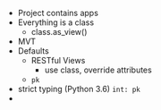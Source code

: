 - Project contains apps
- Everything is a class
    - class.as_view()
- MVT
- Defaults
    - RESTful Views
        - use class, override attributes
    - `pk`
- strict typing (Python 3.6) `int: pk`
- 

